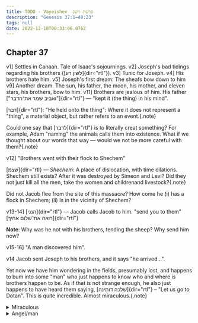 ```yaml
---
title: ֺTODO - Vayeishev  פרַשׁת וִישׁב
description: "Genesis 37:1–40:23"
tags: null
date: 2022-12-10T00:33:06.076Z
---
```


## Chapter 37

v1] Settles in Canaan. Tale of Isaac's sojournings.
v2] Joseph's bad tidings regarding his brothers ([לשׁון רע]{dir="rtl"}).
v3] Tunic for Joseph.
v4] His brothers hate him.
v5] Joseph's first dream: The sheafs bow down to him
v9] Another dream. The sun, his father, the moon, his mother, and eleven stars, his brothers, bow to him.
v11] Brothers are jealous of him. His father ["ואביב שׁמר את־הדבר"]{dir="rtl"} &mdash; "kept it (the thing) in his mind".

[דבר]{dir="rtl"}: "He held onto the thing": Where it does not represent a "thing", a material object, but rather refers to an event.{.note}

Could one say that [לדבר]{dir="rtl"} is to literally creat something? For example, Adam "naming" the animals calls them into existence. What if we thought about our words that way &mdash; would we not be more careful with them?{.note}

v12] "Brothers went with their flock to Shechem"

[שׁצמ]{dir="rtl} &mdash; _Shechem_: A place of dislocation, with time dilations. Shechem still exists? After it was destroyed by Simeon and Levi? Did they not just kill all the men, take the women and childrenand livestock?{.note}

Did not Jacob flee from the site of this massacre? How come he (i) has a flock in Shechem; (ii) Is in the vicinity of Shechem?

v13-14] [הנני]{dir="rtl"} &mdash; Jacob calls Jacob to him. "send you to them" [רואה את־שׁלום אחיך]{dir="rtl"}

**Note**: Why was he not with his brothers, tending the sheep? Why send him now?

v15-16] "A man discovered him".

v14 Jacob sent Joseph to his brothers, and it says "he arrived...".

Yet now we have him wondering in the fields, presumably lost, and happens to bum into some "man" who just happens to know who and where is brothers happen to be. As if that is not strange enough, he also just happens to have heard them saying, [שׁלכה דותָינה]{dir="rtl"} &ndash; "Let us go to Dotan". This is quite incredible. Almost miraculous.{.note}

<details>
<summary class='button is-outlined'>
Miraculous &nbsp;<i class='fa fa-solid fa-caret-down'></i>
</summary>
<p>
Do we just accept such occurances occur in this story, the Holy Tombe? Perhaps because we do not understand the bible, so we have to [דיכוּג]{dir="rtl"}, _skip over_, the confusing &mdash; whether mentally or emotionally &mdash; parts.

Or is it because it was another time, another place, when G-d appeared to men, and the spoke with Him? When these type of miraculous events occurred "naturally"?

Then let me ask, do these types of synchonicities not happen in your life too? Are we not blind to the miraculous that we are surround by as well as an expression of?
</p>
</details>

<details>
<summary class='button is-outlined'>
Angel/man &nbsp;<i class='fa fa-solid fa-caret-down'></i>
</summary>
<p>
Here again we have another reference to an _angel_ that appears in the guise of a _man_, and is again referred toa as [אישׁ]{dir="rtl"}, _ish_, man.

[]{dir="rtl"}
</p>
</details>
